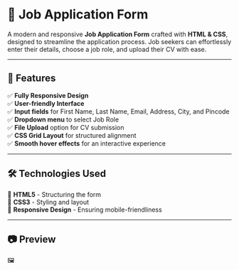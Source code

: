 # 🚀 Job Application Form  

A modern and responsive **Job Application Form** crafted with **HTML & CSS**, designed to streamline the application process. Job seekers can effortlessly enter their details, choose a job role, and upload their CV with ease. 

---

## 📌 Features  

✅ **Fully Responsive Design**  
✅ **User-friendly Interface**  
✅ **Input fields** for First Name, Last Name, Email, Address, City, and Pincode  
✅ **Dropdown menu** to select Job Role  
✅ **File Upload** option for CV submission  
✅ **CSS Grid Layout** for structured alignment  
✅ **Smooth hover effects** for an interactive experience  

---

## 🛠️ Technologies Used  

🔹 **HTML5** - Structuring the form  
🔹 **CSS3** - Styling and layout  
🔹 **Responsive Design** - Ensuring mobile-friendliness  

---

## 📷 Preview  
🖼️ 